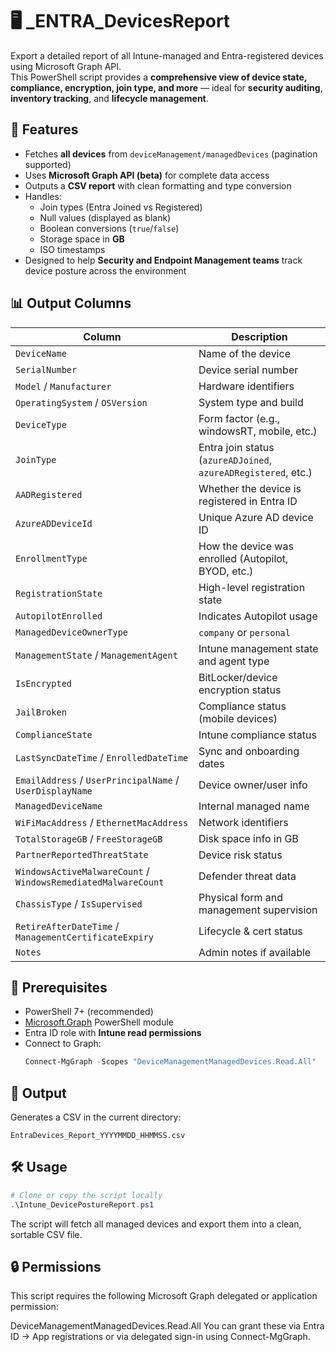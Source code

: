 # 🖥️ _ENTRA_DevicesReport

Export a detailed report of all Intune-managed and Entra-registered devices using Microsoft Graph API.  
This PowerShell script provides a **comprehensive view of device state, compliance, encryption, join type, and more** — ideal for **security auditing**, **inventory tracking**, and **lifecycle management**.

## 🚀 Features

- Fetches **all devices** from `deviceManagement/managedDevices` (pagination supported)
- Uses **Microsoft Graph API (beta)** for complete data access
- Outputs a **CSV report** with clean formatting and type conversion
- Handles:
  - Join types (Entra Joined vs Registered)
  - Null values (displayed as blank)
  - Boolean conversions (`true`/`false`)
  - Storage space in **GB**
  - ISO timestamps
- Designed to help **Security and Endpoint Management teams** track device posture across the environment

## 📊 Output Columns

| Column | Description |
|--------|-------------|
| `DeviceName` | Name of the device |
| `SerialNumber` | Device serial number |
| `Model` / `Manufacturer` | Hardware identifiers |
| `OperatingSystem` / `OSVersion` | System type and build |
| `DeviceType` | Form factor (e.g., windowsRT, mobile, etc.) |
| `JoinType` | Entra join status (`azureADJoined`, `azureADRegistered`, etc.) |
| `AADRegistered` | Whether the device is registered in Entra ID |
| `AzureADDeviceId` | Unique Azure AD device ID |
| `EnrollmentType` | How the device was enrolled (Autopilot, BYOD, etc.) |
| `RegistrationState` | High-level registration state |
| `AutopilotEnrolled` | Indicates Autopilot usage |
| `ManagedDeviceOwnerType` | `company` or `personal` |
| `ManagementState` / `ManagementAgent` | Intune management state and agent type |
| `IsEncrypted` | BitLocker/device encryption status |
| `JailBroken` | Compliance status (mobile devices) |
| `ComplianceState` | Intune compliance status |
| `LastSyncDateTime` / `EnrolledDateTime` | Sync and onboarding dates |
| `EmailAddress` / `UserPrincipalName` / `UserDisplayName` | Device owner/user info |
| `ManagedDeviceName` | Internal managed name |
| `WiFiMacAddress` / `EthernetMacAddress` | Network identifiers |
| `TotalStorageGB` / `FreeStorageGB` | Disk space info in GB |
| `PartnerReportedThreatState` | Device risk status |
| `WindowsActiveMalwareCount` / `WindowsRemediatedMalwareCount` | Defender threat data |
| `ChassisType` / `IsSupervised` | Physical form and management supervision |
| `RetireAfterDateTime` / `ManagementCertificateExpiry` | Lifecycle & cert status |
| `Notes` | Admin notes if available |

## 🧠 Prerequisites

- PowerShell 7+ (recommended)
- [Microsoft.Graph](https://learn.microsoft.com/en-us/powershell/microsoftgraph/overview) PowerShell module
- Entra ID role with **Intune read permissions**
- Connect to Graph:
  ```powershell
  Connect-MgGraph -Scopes "DeviceManagementManagedDevices.Read.All"
  ```

## 📂 Output

Generates a CSV in the current directory:

```plain
EntraDevices_Report_YYYYMMDD_HHMMSS.csv
```

## 🛠️ Usage

```powershell
# Clone or copy the script locally
.\Intune_DevicePostureReport.ps1
```

The script will fetch all managed devices and export them into a clean, sortable CSV file.

## 🔒 Permissions

This script requires the following Microsoft Graph delegated or application permission:

DeviceManagementManagedDevices.Read.All
You can grant these via Entra ID → App registrations or via delegated sign-in using Connect-MgGraph.

